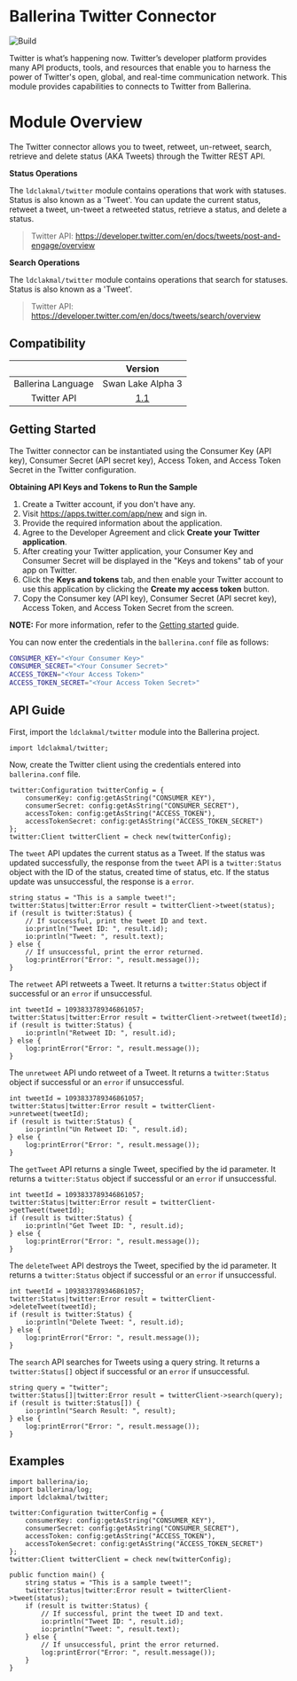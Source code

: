 # Ballerina Twitter Connector

![Build](https://github.com/ldclakmal/ballerina-twitter-module/workflows/Build/badge.svg)

Twitter is what’s happening now. Twitter’s developer platform provides many API products, tools, and resources that enable you to harness the power of Twitter's open, global, and real-time communication network. This module provides capabilities to connects to Twitter from Ballerina.

# Module Overview

The Twitter connector allows you to tweet, retweet, un-retweet, search, retrieve and delete status (AKA Tweets) through the Twitter REST API.

**Status Operations**

The `ldclakmal/twitter` module contains operations that work with statuses. Status is also known as a 'Tweet'. You can update the current status, retweet a tweet, un-tweet a retweeted status, retrieve a status, and delete a status.

> Twitter API: https://developer.twitter.com/en/docs/tweets/post-and-engage/overview

**Search Operations**

The `ldclakmal/twitter` module contains operations that search for statuses. Status is also known as a 'Tweet'.

> Twitter API: https://developer.twitter.com/en/docs/tweets/search/overview

## Compatibility
|                    | Version                                                          |
|:------------------:|:----------------------------------------------------------------:|
| Ballerina Language | Swan Lake Alpha 3                                                |
| Twitter API        | [1.1](https://developer.twitter.com/en/docs/api-reference-index) |

## Getting Started

The Twitter connector can be instantiated using the Consumer Key (API key), Consumer Secret (API secret key), Access Token, and Access Token Secret in the Twitter configuration.

**Obtaining API Keys and Tokens to Run the Sample**

1. Create a Twitter account, if you don't have any.
2. Visit https://apps.twitter.com/app/new and sign in.
3. Provide the required information about the application.
4. Agree to the Developer Agreement and click **Create your Twitter application**.
5. After creating your Twitter application, your Consumer Key and Consumer Secret will be displayed in the "Keys and tokens" tab of your app on Twitter.
6. Click the **Keys and tokens** tab, and then enable your Twitter account to use this application by clicking the **Create my access token** button.
7. Copy the Consumer key (API key), Consumer Secret (API secret key), Access Token, and Access Token Secret from the screen.

**NOTE:** For more information, refer to the [Getting started](https://developer.twitter.com/en/docs/basics/getting-started) guide.

You can now enter the credentials in the `ballerina.conf` file as follows:
```bash
CONSUMER_KEY="<Your Consumer Key>"
CONSUMER_SECRET="<Your Consumer Secret>"
ACCESS_TOKEN="<Your Access Token>"
ACCESS_TOKEN_SECRET="<Your Access Token Secret>"
```

## API Guide

First, import the `ldclakmal/twitter` module into the Ballerina project.

```ballerina
import ldclakmal/twitter;
```

Now, create the Twitter client using the credentials entered into `ballerina.conf` file.

```ballerina
twitter:Configuration twitterConfig = {
    consumerKey: config:getAsString("CONSUMER_KEY"),
    consumerSecret: config:getAsString("CONSUMER_SECRET"),
    accessToken: config:getAsString("ACCESS_TOKEN"),
    accessTokenSecret: config:getAsString("ACCESS_TOKEN_SECRET")
};
twitter:Client twitterClient = check new(twitterConfig);
```

The `tweet` API updates the current status as a Tweet. If the status was updated successfully, the response from the `tweet` API is a `twitter:Status` object with the ID of the status, created time of status, etc. If the status update was unsuccessful, the response is a `error`.

```ballerina
string status = "This is a sample tweet!";
twitter:Status|twitter:Error result = twitterClient->tweet(status);
if (result is twitter:Status) {
    // If successful, print the tweet ID and text.
    io:println("Tweet ID: ", result.id);
    io:println("Tweet: ", result.text);
} else {
    // If unsuccessful, print the error returned.
    log:printError("Error: ", result.message());
}
```

The `retweet` API retweets a Tweet. It returns a `twitter:Status` object if successful or an `error` if unsuccessful.

```ballerina
int tweetId = 1093833789346861057;
twitter:Status|twitter:Error result = twitterClient->retweet(tweetId);
if (result is twitter:Status) {
    io:println("Retweet ID: ", result.id);
} else {
    log:printError("Error: ", result.message());
}
```

The `unretweet` API undo retweet of a Tweet. It returns a `twitter:Status` object if successful or an `error` if unsuccessful.

```ballerina
int tweetId = 1093833789346861057;
twitter:Status|twitter:Error result = twitterClient->unretweet(tweetId);
if (result is twitter:Status) {
    io:println("Un Retweet ID: ", result.id);
} else {
    log:printError("Error: ", result.message());
}
```

The `getTweet` API returns a single Tweet, specified by the id parameter. It returns a `twitter:Status` object if successful or an `error` if unsuccessful.

```ballerina
int tweetId = 1093833789346861057;
twitter:Status|twitter:Error result = twitterClient->getTweet(tweetId);
if (result is twitter:Status) {
    io:println("Get Tweet ID: ", result.id);
} else {
    log:printError("Error: ", result.message());
}
```

The `deleteTweet` API destroys the Tweet, specified by the id parameter. It returns a `twitter:Status` object if successful or an `error` if unsuccessful.

```ballerina
int tweetId = 1093833789346861057;
twitter:Status|twitter:Error result = twitterClient->deleteTweet(tweetId);
if (result is twitter:Status) {
    io:println("Delete Tweet: ", result.id);
} else {
    log:printError("Error: ", result.message());
}
```

The `search` API searches for Tweets using a query string. It returns a `twitter:Status[]` object if successful or an `error` if unsuccessful.

```ballerina
string query = "twitter";
twitter:Status[]|twitter:Error result = twitterClient->search(query);
if (result is twitter:Status[]) {
    io:println("Search Result: ", result);
} else {
    log:printError("Error: ", result.message());
}
```

## Examples

```ballerina
import ballerina/io;
import ballerina/log;
import ldclakmal/twitter;

twitter:Configuration twitterConfig = {
    consumerKey: config:getAsString("CONSUMER_KEY"),
    consumerSecret: config:getAsString("CONSUMER_SECRET"),
    accessToken: config:getAsString("ACCESS_TOKEN"),
    accessTokenSecret: config:getAsString("ACCESS_TOKEN_SECRET")
};
twitter:Client twitterClient = check new(twitterConfig);

public function main() {
    string status = "This is a sample tweet!";
    twitter:Status|twitter:Error result = twitterClient->tweet(status);
    if (result is twitter:Status) {
        // If successful, print the tweet ID and text.
        io:println("Tweet ID: ", result.id);
        io:println("Tweet: ", result.text);
    } else {
        // If unsuccessful, print the error returned.
        log:printError("Error: ", result.message());
    }
}
```
